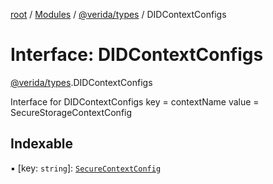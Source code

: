 [root](../README.md) / [Modules](../modules.md) / [@verida/types](../modules/verida_types.md) / DIDContextConfigs

# Interface: DIDContextConfigs

[@verida/types](../modules/verida_types.md).DIDContextConfigs

Interface for DIDContextConfigs
key = contextName
value = SecureStorageContextConfig

## Indexable

▪ [key: `string`]: [`SecureContextConfig`](verida_types.SecureContextConfig.md)
